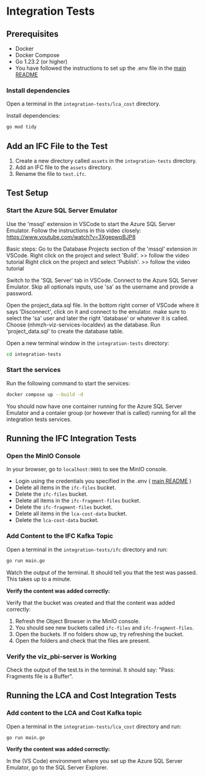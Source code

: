# Integration Tests

## Prerequisites

- Docker
- Docker Compose
- Go 1.23.2 (or higher)
- You have followed the instructions to set up the .env file in the [main README](../README.md)

### Install dependencies

Open a terminal in the `integration-tests/lca_cost` directory.

Install dependencies:

```bash
go mod tidy
```

## Add an IFC File to the Test

1. Create a new directory called `assets` in the `integration-tests` directory.
2. Add an IFC file to the `assets` directory.
3. Rename the file to `test.ifc`.

## Test Setup

### Start the Azure SQL Server Emulator

Use the 'mssql' extension in VSCode to start the Azure SQL Server Emulator.
Follow the instructions in this video closely: https://www.youtube.com/watch?v=3XgepwpBJP8

Basic steps:
Go to the Database Projects section of the 'mssql' extension in VSCode.
Right click on the project and select 'Build'. >> follow the video tutorial
Right click on the project and select 'Publish'. >> follow the video tutorial

Switch to the 'SQL Server' tab in VSCode.
Connect to the Azure SQL Server Emulator. Skip all optionals inputs, use 'sa' as the username and provide a password.

Open the project_data.sql file.
In the bottom right corner of VSCode where it says 'Disconnect', click on it and connect to the emulator. make sure to select the 'sa' user and later the right 'database' or whatever it is called. Choose (nhmzh-viz-services-localdev) as the database.
Run 'project_data.sql' to create the database table.

Open a new terminal window in the `integration-tests` directory:

```bash
cd integration-tests
```

### Start the services

Run the following command to start the services:

```bash
docker compose up --build -d
```

You should now have one container running for the Azure SQL Server Emulator and a contaier group (or however that is called) running for all the integration tests services.

## Running the IFC Integration Tests

### Open the MinIO Console

In your browser, go to `localhost:9001` to see the MinIO console.

- Login using the credentials you specified in the .env ( [main README](../README.md) )
- Delete all items in the `ifc-files` bucket.
- Delete the `ifc-files` bucket.
- Delete all items in the `ifc-fragment-files` bucket.
- Delete the `ifc-fragment-files` bucket.
- Delete all items in the `lca-cost-data` bucket.
- Delete the `lca-cost-data` bucket.

### Add Content to the IFC Kafka Topic

Open a terminal in the `integration-tests/ifc` directory and run:

```bash
go run main.go
```

Watch the output of the terminal. It should tell you that the test was passed. This takes up to a minute.

**Verify the content was added correctly:**

Verify that the bucket was created and that the content was added correctly:

1. Refresh the Object Browser in the MinIO console.
2. You should see new buckets called `ifc-files` and `ifc-fragment-files`.
3. Open the buckets. If no folders show up, try refreshing the bucket.
4. Open the folders and check that the files are present.

### Verify the viz_pbi-server is Working

Check the output of the test.ts in the terminal. It should say: "Pass: Fragments file is a Buffer".

## Running the LCA and Cost Integration Tests

### Add content to the LCA and Cost Kafka topic

Open a terminal in the `integration-tests/lca_cost` directory and run:

```bash
go run main.go
```

**Verify the content was added correctly:**

In the (VS Code) environment where you set up the Azure SQL Server Emulator, go to the SQL Server Explorer.
